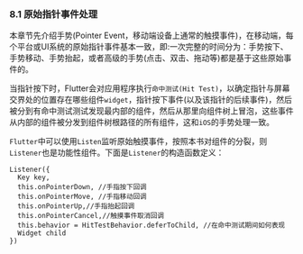 ### 8.1 原始指针事件处理

本章节先介绍手势(Pointer Event，移动端设备上通常的触摸事件)，在移动端，每个平台或UI系统的原始指针事件基本一致，即:一次完整的时间分为：手势按下、手势移动、手势抬起，或者高级的手势(点击、双击、拖动等)都是基于这些原始事件的。

当指针按下时，Flutter会对应用程序执行`命中测试(Hit Test)`，以确定指针与屏幕交界处的位置存在哪些组件`widget`，指针按下事件(以及该指针的后续事件)，然后被分到有命中测试测试发现最内部的组件，然后从那里向组件树上冒泡，这些事件从内部的组件被分发到组件树根路径的所有组件，这和`iOS`的手势处理一致。

`Flutter`中可以使用`Listen`监听原始触摸事件，按照本书对组件的分裂，则`Listener`也是功能性组件。下面是`Listener`的构造函数定义：

```
Listener({
  Key key,
  this.onPointerDown, //手指按下回调
  this.onPointerMove, //手指移动回调
  this.onPointerUp,//手指抬起回调
  this.onPointerCancel,//触摸事件取消回调
  this.behavior = HitTestBehavior.deferToChild, //在命中测试期间如何表现
  Widget child
})
```

